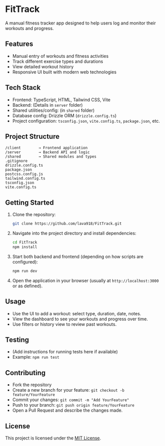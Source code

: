 # FitTrack

A manual fitness tracker app designed to help users log and monitor their workouts and progress.

## Features

* Manual entry of workouts and fitness activities
* Track different exercise types and durations
* View detailed workout history
* Responsive UI built with modern web technologies

## Tech Stack

* Frontend: TypeScript, HTML, Tailwind CSS, Vite
* Backend: (Details in `server` folder)
* Shared utilities/config: (in `shared` folder)
* Database config: Drizzle ORM (`drizzle.config.ts`)
* Project configuration: `tsconfig.json`, `vite.config.ts`, `package.json`, etc.

## Project Structure

```
/client        → Frontend application  
/server        → Backend API and logic  
/shared        → Shared modules and types  
.gitignore  
drizzle.config.ts  
package.json  
postcss.config.js  
tailwind.config.ts  
tsconfig.json  
vite.config.ts  
```

## Getting Started

1. Clone the repository:

   ```bash
   git clone https://github.com/lava918/FitTrack.git
   ```
2. Navigate into the project directory and install dependencies:

   ```bash
   cd FitTrack
   npm install
   ```
3. Start both backend and frontend (depending on how scripts are configured):

   ```bash
   npm run dev
   ```
4. Open the application in your browser (usually at `http://localhost:3000` or as defined).

## Usage

* Use the UI to add a workout: select type, duration, date, notes.
* View the dashboard to see your workouts and progress over time.
* Use filters or history view to review past workouts.

## Testing

* (Add instructions for running tests here if available)
* Example: `npm run test`

## Contributing

* Fork the repository
* Create a new branch for your feature: `git checkout -b feature/YourFeature`
* Commit your changes: `git commit -m "Add YourFeature"`
* Push to your branch: `git push origin feature/YourFeature`
* Open a Pull Request and describe the changes made.

## License

This project is licensed under the [MIT License](LICENSE).

